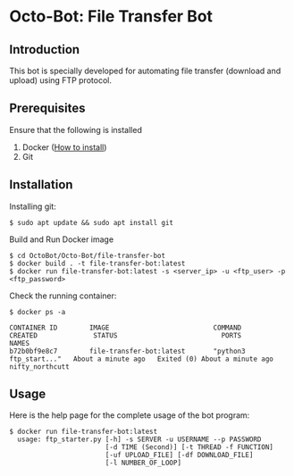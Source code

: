 # Octo-Bot: File Transfer Bot

## Introduction
This bot is specially developed for automating file transfer (download and upload) using FTP protocol.

## Prerequisites
Ensure that the following is installed
1. Docker ([How to install](https://docs.docker.com/install/ "https://docs.docker.com/install/"))
2. Git

## Installation
Installing git:
```console
$ sudo apt update && sudo apt install git
```

Build and Run Docker image
```console
$ cd OctoBot/Octo-Bot/file-transfer-bot
$ docker build . -t file-transfer-bot:latest
$ docker run file-transfer-bot:latest -s <server_ip> -u <ftp_user> -p <ftp_password>
```

Check the running container:

```console
$ docker ps -a

CONTAINER ID        IMAGE                          COMMAND                  CREATED              STATUS                          PORTS               NAMES
b72b0bf9e8c7        file-transfer-bot:latest       "python3 ftp_start..."   About a minute ago   Exited (0) About a minute ago                       nifty_northcutt
```


## Usage
Here is the help page for the complete usage of the bot program:
```console
$ docker run file-transfer-bot:latest
  usage: ftp_starter.py [-h] -s SERVER -u USERNAME --p PASSWORD 
                        [-d TIME (Second)] [-t THREAD -f FUNCTION]
                        [-uf UPLOAD_FILE] [-df DOWNLOAD_FILE]
                        [-l NUMBER_OF_LOOP]
```
